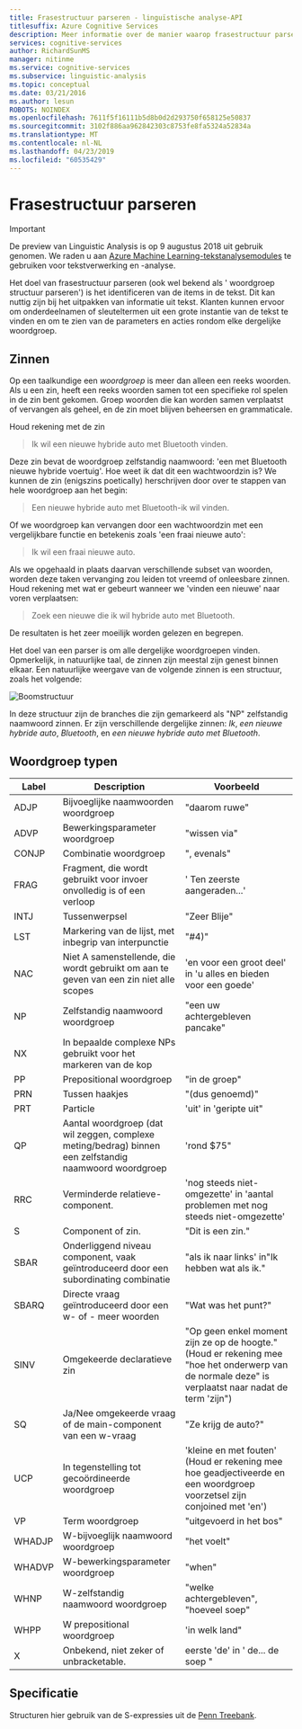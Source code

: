 ```yaml
---
title: Frasestructuur parseren - linguïstische analyse-API
titlesuffix: Azure Cognitive Services
description: Meer informatie over de manier waarop frasestructuur parseren, ook wel bekend als 'woordgroep structuur parseren,"zinnen in de tekst identificeert.
services: cognitive-services
author: RichardSunMS
manager: nitinme
ms.service: cognitive-services
ms.subservice: linguistic-analysis
ms.topic: conceptual
ms.date: 03/21/2016
ms.author: lesun
ROBOTS: NOINDEX
ms.openlocfilehash: 7611f5f16111b5d8b0d2d293750f658125e50837
ms.sourcegitcommit: 3102f886aa962842303c8753fe8fa5324a52834a
ms.translationtype: MT
ms.contentlocale: nl-NL
ms.lasthandoff: 04/23/2019
ms.locfileid: "60535429"
---
```

# <a name="constituency-parsing"></a>Frasestructuur parseren

> [!IMPORTANT]
> De preview van Linguistic Analysis is op 9 augustus 2018 uit gebruik genomen. We raden u aan [Azure Machine Learning-tekstanalysemodules](https://docs.microsoft.com/azure/machine-learning/studio-module-reference/text-analytics) te gebruiken voor tekstverwerking en -analyse.

Het doel van frasestructuur parseren (ook wel bekend als ' woordgroep structuur parseren') is het identificeren van de items in de tekst.
Dit kan nuttig zijn bij het uitpakken van informatie uit tekst.
Klanten kunnen ervoor om onderdeelnamen of sleuteltermen uit een grote instantie van de tekst te vinden en om te zien van de parameters en acties rondom elke dergelijke woordgroep.

## <a name="phrases"></a>Zinnen

Op een taalkundige een *woordgroep* is meer dan alleen een reeks woorden.
Als u een zin, heeft een reeks woorden samen tot een specifieke rol spelen in de zin bent gekomen.
Groep woorden die kan worden samen verplaatst of vervangen als geheel, en de zin moet blijven beheersen en grammaticale.

Houd rekening met de zin

> Ik wil een nieuwe hybride auto met Bluetooth vinden.

Deze zin bevat de woordgroep zelfstandig naamwoord: 'een met Bluetooth nieuwe hybride voertuig'.
Hoe weet ik dat dit een wachtwoordzin is?
We kunnen de zin (enigszins poetically) herschrijven door over te stappen van hele woordgroep aan het begin:

> Een nieuwe hybride auto met Bluetooth-ik wil vinden.

Of we woordgroep kan vervangen door een wachtwoordzin met een vergelijkbare functie en betekenis zoals 'een fraai nieuwe auto':

> Ik wil een fraai nieuwe auto.

Als we opgehaald in plaats daarvan verschillende subset van woorden, worden deze taken vervanging zou leiden tot vreemd of onleesbare zinnen.
Houd rekening met wat er gebeurt wanneer we 'vinden een nieuwe' naar voren verplaatsen:

> Zoek een nieuwe die ik wil hybride auto met Bluetooth.

De resultaten is het zeer moeilijk worden gelezen en begrepen.

Het doel van een parser is om alle dergelijke woordgroepen vinden.
Opmerkelijk, in natuurlijke taal, de zinnen zijn meestal zijn genest binnen elkaar.
Een natuurlijke weergave van de volgende zinnen is een structuur, zoals het volgende:

![Boomstructuur](./Images/tree.png)

In deze structuur zijn de branches die zijn gemarkeerd als "NP" zelfstandig naamwoord zinnen.
Er zijn verschillende dergelijke zinnen: *Ik*, *een nieuwe hybride auto*, *Bluetooth*, en *een nieuwe hybride auto met Bluetooth*.

## <a name="phrase-types"></a>Woordgroep typen

| Label | Description | Voorbeeld |
|-------|-------------|---------|
|ADJP   | Bijvoeglijke naamwoorden woordgroep | "daarom ruwe" |
|ADVP   | Bewerkingsparameter woordgroep | "wissen via" |
|CONJP  | Combinatie woordgroep | ", evenals" |
|FRAG   | Fragment, die wordt gebruikt voor invoer onvolledig is of een verloop | ' Ten zeerste aangeraden...' |
|INTJ   | Tussenwerpsel | "Zeer Blije" |
|LST    | Markering van de lijst, met inbegrip van interpunctie | "#4)" |
|NAC    | Niet A samenstellende, die wordt gebruikt om aan te geven van een zin niet alle scopes |  'en voor een groot deel' in 'u alles en bieden voor een goede' |
|NP | Zelfstandig naamwoord woordgroep | "een uw achtergebleven pancake" |
|NX | In bepaalde complexe NPs gebruikt voor het markeren van de kop| |
|PP | Prepositional woordgroep| "in de groep" |
|PRN    | Tussen haakjes| "(dus genoemd)" |
|PRT    | Particle| 'uit' in 'geripte uit" |
|QP | Aantal woordgroep (dat wil zeggen, complexe meting/bedrag) binnen een zelfstandig naamwoord woordgroep| 'rond $75" |
|RRC    | Verminderde relatieve-component.| 'nog steeds niet-omgezette' in 'aantal problemen met nog steeds niet-omgezette' |
|S  | Component of zin. | "Dit is een zin."
|SBAR   | Onderliggend niveau component, vaak geïntroduceerd door een subordinating combinatie | "als ik naar links' in"Ik hebben wat als ik."|
|SBARQ  | Directe vraag geïntroduceerd door een w- of - meer woorden | "Wat was het punt?" |
|SINV   | Omgekeerde declaratieve zin | "Op geen enkel moment zijn ze op de hoogte." (Houd er rekening mee "hoe het onderwerp van de normale deze" is verplaatst naar nadat de term 'zijn") |
|SQ | Ja/Nee omgekeerde vraag of de main-component van een w-vraag | "Ze krijg de auto?" |
|UCP    | In tegenstelling tot gecoördineerde woordgroep| 'kleine en met fouten' (Houd er rekening mee hoe geadjectiveerde en een woordgroep voorzetsel zijn conjoined met 'en')|
|VP | Term woordgroep | "uitgevoerd in het bos" |
|WHADJP | W-bijvoeglijk naamwoord woordgroep | "het voelt" |
|WHADVP | W-bewerkingsparameter woordgroep| "when" |
|WHNP   | W-zelfstandig naamwoord woordgroep| "welke achtergebleven", "hoeveel soep"|
|WHPP   | W prepositional woordgroep| 'in welk land"|
|X  | Onbekend, niet zeker of unbracketable.| eerste 'de' in ' de... de soep " |


## <a name="specification"></a>Specificatie

Structuren hier gebruik van de S-expressies uit de [Penn Treebank](https://catalog.ldc.upenn.edu/LDC99T42).
